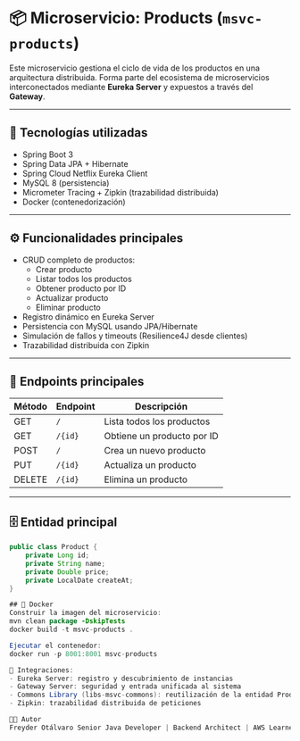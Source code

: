 # 📦 Microservicio: Products (`msvc-products`)

Este microservicio gestiona el ciclo de vida de los productos en una arquitectura distribuida. Forma parte del ecosistema de microservicios interconectados mediante **Eureka Server** y expuestos a través del **Gateway**.

---

## 🚀 Tecnologías utilizadas

- Spring Boot 3  
- Spring Data JPA + Hibernate  
- Spring Cloud Netflix Eureka Client  
- MySQL 8 (persistencia)  
- Micrometer Tracing + Zipkin (trazabilidad distribuida)  
- Docker (contenedorización)

---

## ⚙️ Funcionalidades principales

- CRUD completo de productos:
  - Crear producto
  - Listar todos los productos
  - Obtener producto por ID
  - Actualizar producto
  - Eliminar producto
- Registro dinámico en Eureka Server
- Persistencia con MySQL usando JPA/Hibernate
- Simulación de fallos y timeouts (Resilience4J desde clientes)
- Trazabilidad distribuida con Zipkin

---

## 📡 Endpoints principales

| Método | Endpoint   | Descripción                  |
|--------|------------|------------------------------|
| GET    | `/`        | Lista todos los productos    |
| GET    | `/{id}`    | Obtiene un producto por ID   |
| POST   | `/`        | Crea un nuevo producto       |
| PUT    | `/{id}`    | Actualiza un producto        |
| DELETE | `/{id}`    | Elimina un producto          |

---

## 🗄️ Entidad principal

```java
public class Product {
    private Long id;
    private String name;
    private Double price;
    private LocalDate createAt;
}

## 🐳 Docker
Construir la imagen del microservicio:
mvn clean package -DskipTests
docker build -t msvc-products .

Ejecutar el contenedor:
docker run -p 8001:8001 msvc-products

🔗 Integraciones:
- Eureka Server: registro y descubrimiento de instancias
- Gateway Server: seguridad y entrada unificada al sistema
- Commons Library (libs-msvc-commons): reutilización de la entidad Product
- Zipkin: trazabilidad distribuida de peticiones

👨‍💻 Autor
Freyder Otálvaro Senior Java Developer | Backend Architect | AWS Learner GitHub: @freyderdev
